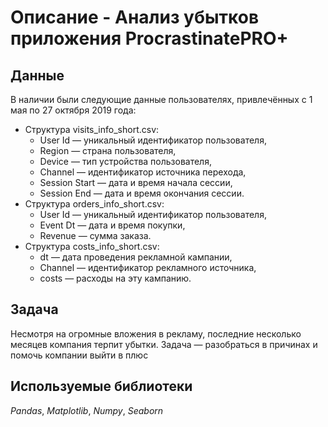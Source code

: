 # Описание - Анализ убытков приложения ProcrastinatePRO+

## Данные

В наличии были следующие данные  пользователях, привлечённых с 1 мая по 27 октября 2019 года:
- Структура visits_info_short.csv:
    - User Id — уникальный идентификатор пользователя,
    - Region — страна пользователя,
    - Device — тип устройства пользователя,
    - Channel — идентификатор источника перехода,
    - Session Start — дата и время начала сессии,
    - Session End — дата и время окончания сессии.
- Структура orders_info_short.csv:
    - User Id — уникальный идентификатор пользователя,
    - Event Dt — дата и время покупки,
    - Revenue — сумма заказа.
- Структура costs_info_short.csv:
    - dt — дата проведения рекламной кампании,
    - Channel — идентификатор рекламного источника,
    - costs — расходы на эту кампанию.


## Задача

Несмотря на огромные вложения в рекламу, последние несколько месяцев компания терпит убытки. Задача — разобраться в причинах и помочь компании выйти в плюс

## Используемые библиотеки
*Pandas*, *Matplotlib*, *Numpy*, *Seaborn*